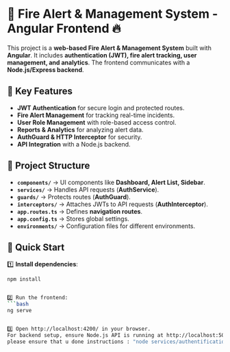 # 🚀 Fire Alert & Management System - Angular Frontend 🔥

This project is a **web-based Fire Alert & Management System** built with **Angular**. It includes **authentication (JWT), fire alert tracking, user management, and analytics**. The frontend communicates with a **Node.js/Express backend**.

## 🔑 Key Features
- **JWT Authentication** for secure login and protected routes.
- **Fire Alert Management** for tracking real-time incidents.
- **User Role Management** with role-based access control.
- **Reports & Analytics** for analyzing alert data.
- **AuthGuard & HTTP Interceptor** for security.
- **API Integration** with a Node.js backend.

## 📌 Project Structure
- **`components/`** → UI components like **Dashboard, Alert List, Sidebar**.
- **`services/`** → Handles API requests (**AuthService**).
- **`guards/`** → Protects routes (**AuthGuard**).
- **`interceptors/`** → Attaches JWTs to API requests (**AuthInterceptor**).
- **`app.routes.ts`** → Defines **navigation routes**.
- **`app.config.ts`** → Stores global settings.
- **`environments/`** → Configuration files for different environments.

## 🚀 Quick Start
1️⃣ **Install dependencies**:
```bash
npm install


2️⃣ Run the frontend:
```bash
ng serve


3️⃣ Open http://localhost:4200/ in your browser.
For backend setup, ensure Node.js API is running at http://localhost:5001/.
please ensure that u done instructions : "node services/authentification/server.js", "node api-gatwey/server.js"

